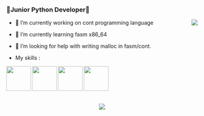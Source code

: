 ### 🐍Junior Python Developer🐍
<img src="https://github-readme-stats.vercel.app/api?username=farkon00&theme=radical&count_private=true&show_icons=true" align=right>

- 🔭 I’m currently working on cont programming language
- 🌱 I’m currently learning fasm x86_64
- 🤔 I’m looking for help with writing malloc in fasm/cont.

- My skills :
<img src="https://cdn.icon-icons.com/icons2/1508/PNG/512/python_104451.png" width="65" height="65" align=left>
<img src="https://upload.wikimedia.org/wikipedia/commons/thumb/6/6a/Godot_icon.svg/900px-Godot_icon.svg.png?20170822201738" width="65" height="65" align=left>
<img src="https://cdn.icon-icons.com/icons2/2107/PNG/512/file_type_django_icon_130645.png" width="65" height="65" align=left>
<img src="https://cdn.icon-icons.com/icons2/2108/PNG/512/javascript_icon_130900.png" width="65" height="65" align=left>
<br/><br/><br/><br/><br/>
<div>
  <p align=center>
    <img src="http://github-readme-streak-stats.herokuapp.com?user=farkon00&theme=jolly&hide_border=true&date_format=M%20j%5B%2C%20Y%5D">
  </p>
</div>
